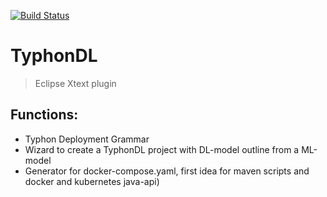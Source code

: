 [![Build Status](http://typhon.clmsuk.com:8080/buildStatus/icon?job=TyphonDL)](http://typhon.clmsuk.com:8080/job/TyphonDL/)

# TyphonDL
> Eclipse Xtext plugin

## Functions:
- Typhon Deployment Grammar
- Wizard to create a TyphonDL project with DL-model outline from a ML-model
- Generator for docker-compose.yaml, first idea for maven scripts and docker and kubernetes java-api)
